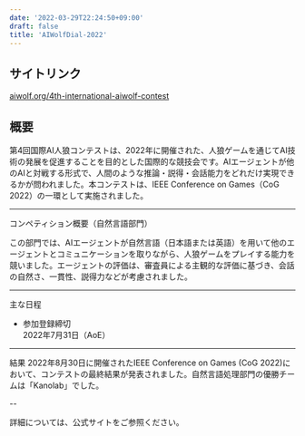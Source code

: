 ```yaml
---
date: '2022-03-29T22:24:50+09:00'
draft: false
title: 'AIWolfDial-2022'
---
```


## サイトリンク

[aiwolf.org/4th-international-aiwolf-contest](https://aiwolf.org/4th-international-aiwolf-contest)

## 概要

第4回国際AI人狼コンテストは、2022年に開催された、人狼ゲームを通じてAI技術の発展を促進することを目的とした国際的な競技会です。AIエージェントが他のAIと対戦する形式で、人間のような推論・説得・会話能力をどれだけ実現できるかが問われました。本コンテストは、IEEE Conference on Games（CoG 2022）の一環として実施されました。

---

コンペティション概要（自然言語部門）

この部門では、AIエージェントが自然言語（日本語または英語）を用いて他のエージェントとコミュニケーションを取りながら、人狼ゲームをプレイする能力を競いました。​エージェントの評価は、審査員による主観的な評価に基づき、会話の自然さ、一貫性、説得力などが考慮されました。​

---

主な日程

- 参加登録締切  
  2022年7月31日（AoE）​

---

結果
2022年8月30日に開催されたIEEE Conference on Games (CoG 2022)において、コンテストの最終結果が発表されました。​自然言語処理部門の優勝チームは「Kanolab」でした。

--​

詳細については、公式サイトをご参照ください。
